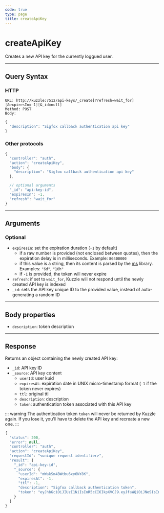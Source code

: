 ```yaml
---
code: true
type: page
title: createApiKey
---
```


# createApiKey

Creates a new API key for the currently loggued user.

---

## Query Syntax

### HTTP

```http
URL: http://kuzzle:7512/api-keys/_create[?refresh=wait_for][&expiresIn=-1][&_id=null]
Method: POST
Body:
```

```js
{
  "description": "Sigfox callback authentication api key"
}
```

### Other protocols

```js
{
  "controller": "auth",
  "action": "createApiKey",
  "body": {
    "description": "Sigfox callback authentication api key"
  },

  // optional arguments
  "_id": "api-key-id",
  "expiresIn": -1,
  "refresh": "wait_for"
}
```

---

## Arguments
  
### Optional

- `expiresIn`: set the expiration duration (`-1` by default)
  - if a raw number is provided (not enclosed between quotes), then the expiration delay is in milliseconds. Example: `86400000`
  - if this value is a string, then its content is parsed by the [ms](https://www.npmjs.com/package/ms) library. Examples: `"6d"`, `"10h"`
  - if `-1` is provided, the token will never expire
- `refresh`: if set to `wait_for`, Kuzzle will not respond until the newly created API key is indexed
- `_id`: sets the API key unique ID to the provided value, instead of auto-generating a random ID

---

## Body properties

- `description`: token description

---

## Response

Returns an object containing the newly created API key:

- `_id`: API key ID
- `_source`: API key content
  - `userId`: user kuid
  - `expiresAt`: expiration date in UNIX micro-timestamp format (`-1` if the token never expires)
  - `ttl`: original ttl
  - `description`: description
  - `token`: authentication token associated with this API key

::: warning
The authentication token `token` will never be returned by Kuzzle again. If you lose it, you'll have to delete the API key and recreate a new one.
:::

```js
{
  "status": 200,
  "error": null,
  "controller": "auth",
  "action": "createApiKey",
  "requestId": "<unique request identifier>",
  "result": {
    "_id": "api-key-id",
    "_source": {
      "userId": "mWakSm4BWtbu6xy6NY8K",
      "expiresAt": -1,
      "ttl": -1,
      "description": "Sigfox callback authentication token",
      "token": "eyJhbGciOiJIUzI1NiIsInR5cCI6IkpXVCJ9.eyJfaWQiOiJNeSIsImlhdCI6MTU3MzE4NTkzNSwiZXhwIjoxNTczMTg1OTM0fQ.08qAnSD03V0N1OcviGVUAZEjjv4DxULTgoQQwojn1PA"
    }
  }
}
```
